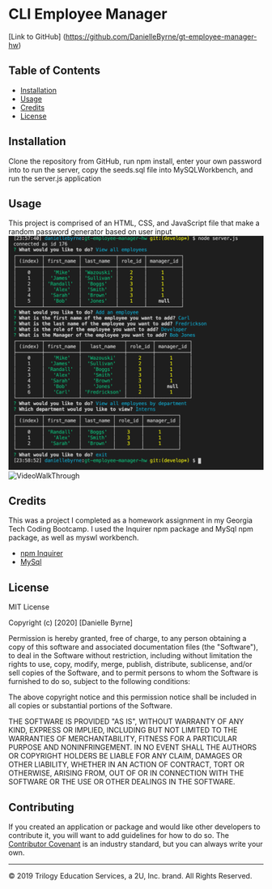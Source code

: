 # CLI Employee Manager

[Link to GitHub] (https://github.com/DanielleByrne/gt-employee-manager-hw)

## Table of Contents 

* [Installation](#installation)
* [Usage](#usage)
* [Credits](#credits)
* [License](#license)

## Installation

Clone the repository from GitHub, run npm install, enter your own password into to run the server, copy the seeds.sql file into MySQLWorkbench, and run the server.js application


## Usage 

This project is comprised of an HTML, CSS, and JavaScript file that make a random password generator based on user input
![CLIQuestions](CLIQuestions.png)
![VideoWalkThrough](managerGifWalkthough.gif)




## Credits

This was a project I completed as a homework assignment in my Georgia Tech Coding Bootcamp. I used the Inquirer npm package and MySql npm package, as well as myswl workbench.

* [npm Inquirer](https://www.npmjs.com/package/inquirer)
* [MySql](https://www.npmjs.com/package/mysql)


## License

MIT License

Copyright (c) [2020] [Danielle Byrne]

Permission is hereby granted, free of charge, to any person obtaining a copy
of this software and associated documentation files (the "Software"), to deal
in the Software without restriction, including without limitation the rights
to use, copy, modify, merge, publish, distribute, sublicense, and/or sell
copies of the Software, and to permit persons to whom the Software is
furnished to do so, subject to the following conditions:

The above copyright notice and this permission notice shall be included in all
copies or substantial portions of the Software.

THE SOFTWARE IS PROVIDED "AS IS", WITHOUT WARRANTY OF ANY KIND, EXPRESS OR
IMPLIED, INCLUDING BUT NOT LIMITED TO THE WARRANTIES OF MERCHANTABILITY,
FITNESS FOR A PARTICULAR PURPOSE AND NONINFRINGEMENT. IN NO EVENT SHALL THE
AUTHORS OR COPYRIGHT HOLDERS BE LIABLE FOR ANY CLAIM, DAMAGES OR OTHER
LIABILITY, WHETHER IN AN ACTION OF CONTRACT, TORT OR OTHERWISE, ARISING FROM,
OUT OF OR IN CONNECTION WITH THE SOFTWARE OR THE USE OR OTHER DEALINGS IN THE
SOFTWARE.

## Contributing

If you created an application or package and would like other developers to contribute it, you will want to add guidelines for how to do so. The [Contributor Covenant](https://www.contributor-covenant.org/) is an industry standard, but you can always write your own.

---
© 2019 Trilogy Education Services, a 2U, Inc. brand. All Rights Reserved.